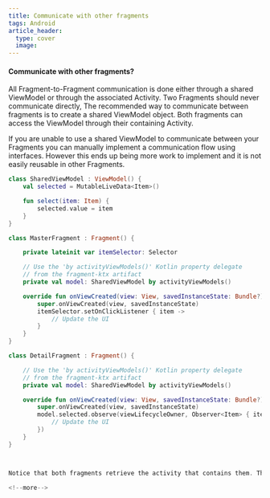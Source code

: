 ```yaml
---
title: Communicate with other fragments
tags: Android
article_header:
  type: cover
  image:
---
```




#### Communicate with other fragments? 
All Fragment-to-Fragment communication is done either through a shared ViewModel or through the associated Activity. Two Fragments should never communicate directly, The recommended way to communicate between fragments is to create a shared ViewModel object. Both fragments can access the ViewModel through their containing Activity.


If you are unable to use a shared ViewModel to communicate between your Fragments you can manually implement a communication flow using interfaces. However this ends up being more work to implement and it is not easily reusable in other Fragments.


```kotlin
class SharedViewModel : ViewModel() {
    val selected = MutableLiveData<Item>()

    fun select(item: Item) {
        selected.value = item
    }
}

class MasterFragment : Fragment() {

    private lateinit var itemSelector: Selector

    // Use the 'by activityViewModels()' Kotlin property delegate
    // from the fragment-ktx artifact
    private val model: SharedViewModel by activityViewModels()

    override fun onViewCreated(view: View, savedInstanceState: Bundle?) {
        super.onViewCreated(view, savedInstanceState)
        itemSelector.setOnClickListener { item ->
            // Update the UI
        }
    }
}

class DetailFragment : Fragment() {

    // Use the 'by activityViewModels()' Kotlin property delegate
    // from the fragment-ktx artifact
    private val model: SharedViewModel by activityViewModels()

    override fun onViewCreated(view: View, savedInstanceState: Bundle?) {
        super.onViewCreated(view, savedInstanceState)
        model.selected.observe(viewLifecycleOwner, Observer<Item> { item ->
            // Update the UI
        })
    }
}



Notice that both fragments retrieve the activity that contains them. That way, when the fragments each get the ViewModelProvider, they receive the same SharedViewModel instance, which is scoped to this activity.

<!--more-->


